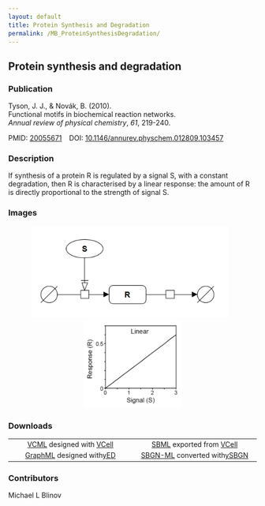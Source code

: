 ```yaml
---
layout: default
title: Protein Synthesis and Degradation
permalink: /MB_ProteinSynthesisDegradation/
---
```


## Protein synthesis and degradation
### Publication

Tyson, J. J., & Novák, B. (2010). 
<br>Functional motifs in biochemical reaction networks. 
<br><i>Annual review of physical chemistry</i>, <i>61</i>, 219-240.

PMID:  [20055671](https://www.ncbi.nlm.nih.gov/pubmed/20055671) &ensp; DOI: [10.1146/annurev.physchem.012809.103457](https://doi.org/10.1146/annurev.physchem.012809.103457)

### Description

If synthesis of a protein R is regulated by a signal S, with a constant degradation, then R is characterised by a 
linear response: the amount of R is directly proportional to the strength of signal S. 

### Images

<div class="img" style="font-size:90%; text-align:center;"> 
 <a href="http://modelbricks.org/images/modelbricks/LinearSBGN.PNG"><img src="/images/modelbricks/LinearSBGN.PNG" width="400"/></a> &ensp; 
 <a href="http://modelbricks.org/images/modelbricks/LinearResponse.PNG"><img src="/images/modelbricks/LinearResponse.PNG" width="200"/></a><br />  
</div> 
 
 
### Downloads

 <table> 
 <td align="center" width="33%"><a href="/modelbricks/Tyson_2003_1a.vcml">VCML</a> designed with <a href="http://vcell.org"> VCell</a></td> 
 <td align="center" width="33%"><a href="/modelbricks/Tyson_2003_1a.xml">SBML</a> exported from <a href="http://vcell.org"> VCell</a></td>
 <tr>
    <td align="center" width="33%"><a href="/modelbricks/LinearResponse.graphml">GraphML</a> designed with<a href="https://www.yworks.com/yed">yED</td>
     <td align="center" width="33%"><a href="/modelbricks/LinearResponse.sbgn">SBGN-ML</a> converted with<a href="https://github.com/sbgn/ySBGN">ySBGN</td>
 </tr>
 </table>

### Contributors

Michael L Blinov



